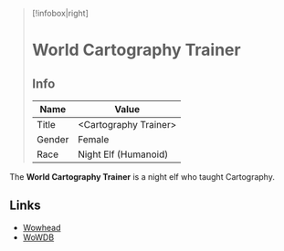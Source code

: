 > [!infobox|right]
> # World Cartography Trainer
> ## Info
> | Name |  Value |
> |---|---|
> | Title | &lt;Cartography Trainer>
> | Gender | Female |
> | Race | Night Elf (Humanoid) |

The **World Cartography Trainer** is a night elf who taught Cartography. 

## Links

- [Wowhead](https://www.wowhead.com/npc=5035)
- [WoWDB](https://www.wowdb.com/npcs/5035)